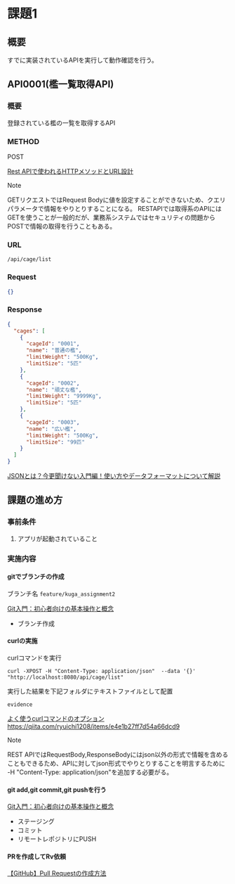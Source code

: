 # 課題1

## 概要

すでに実装されているAPIを実行して動作確認を行う。

## API0001(檻一覧取得API)

### 概要

登録されている檻の一覧を取得するAPI

### METHOD

POST

[Rest APIで使われるHTTPメソッドとURL設計](https://qiita.com/sfp_waterwalker/items/765abc2b53cc11d5e367)

> [!NOTE]
> GETリクエストではRequest Bodyに値を設定することができないため、クエリパラメータで情報をやりとりすることになる。
> RESTAPIでは取得系のAPIにはGETを使うことが一般的だが、業務系システムではセキュリティの問題からPOSTで情報の取得を行うこともある。

### URL

```
/api/cage/list
```

### Request

```json
{}
```

### Response

```json
{
  "cages": [
    {
      "cageId": "0001",
      "name": "普通の檻",
      "limitWeight": "500Kg",
      "limitSize": "5匹"
    },
    {
      "cageId": "0002",
      "name": "頑丈な檻",
      "limitWeight": "9999Kg",
      "limitSize": "5匹"
    },
    {
      "cageId": "0003",
      "name": "広い檻",
      "limitWeight": "500Kg",
      "limitSize": "99匹"
    }
  ]
}
```

[JSONとは？今更聞けない入門編！使い方やデータフォーマットについて解説](https://datamix.co.jp/media/datascience/introduction-to-json/)

## 課題の進め方

### 事前条件

1. アプリが起動されていること

### 実施内容

#### gitでブランチの作成

ブランチ名
```feature/kuga_assignment2```

[Git入門：初心者向けの基本操作と概念](https://zenn.dev/kthrlab_blog/articles/9a304808e4ad8b)

- ブランチ作成

#### curlの実施

curlコマンドを実行

```
curl -XPOST -H "Content-Type: application/json"  --data '{}' "http://localhost:8080/api/cage/list"
```

実行した結果を下記フォルダにテキストファイルとして配置

```
evidence
```

[よく使うcurlコマンドのオプション]()https://qiita.com/ryuichi1208/items/e4e1b27ff7d54a66dcd9

> [!NOTE]
> REST APIではRequestBody,ResponseBodyにはjson以外の形式で情報を含めることもできるため、APIに対してjson形式でやりとりすることを明言するために -H "Content-Type: application/json"を追加する必要がる。

#### git add,git commit,git pushを行う

[Git入門：初心者向けの基本操作と概念](https://zenn.dev/kthrlab_blog/articles/9a304808e4ad8b)

- ステージング
- コミット
- リモートレポジトリにPUSH

#### PRを作成してRv依頼
[【GitHub】Pull Requestの作成方法](https://qiita.com/hinakko/items/2be68f1164473d295325)
